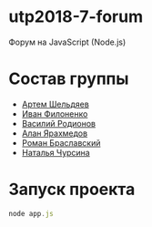 # utp2018-7-forum
Форум на JavaScript (Node.js)

# Состав группы
- [Артем Шельдяев](https://github.com/cmashinho)
- [Иван Филоненко](https://github.com/SpeedyGonzaless)
- [Василий Родионов](https://github.com/rodionovv)
- [Алан Ярахмедов](https://github.com/OneMythicalMan)
- [Роман Браславский](https://github.com/hdstrgsx)
- [Наталья Чурсина](https://github.com/kwk18)

# Запуск проекта
``` javascript
node app.js
```
